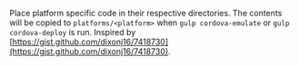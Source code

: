 Place platform specific code in their respective directories. The contents will be copied to `platforms/<platform>` when `gulp cordova-emulate` or `gulp cordova-deploy` is run. Inspired by [https://gist.github.com/dixonj16/7418730](https://gist.github.com/dixonj16/7418730).
